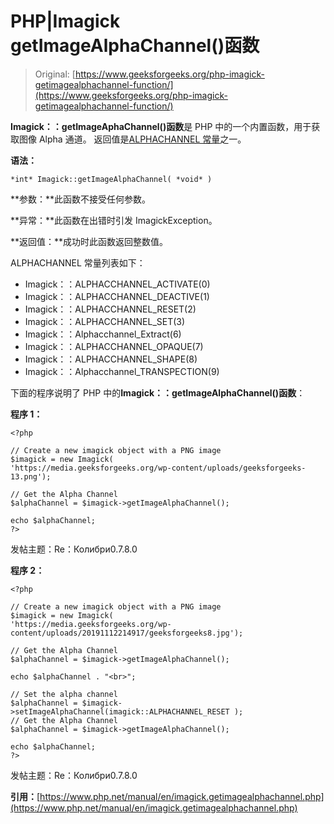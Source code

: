 # PHP|Imagick getImageAlphaChannel()函数

> Original: [https://www.geeksforgeeks.org/php-imagick-getimagealphachannel-function/](https://www.geeksforgeeks.org/php-imagick-getimagealphachannel-function/)

**Imagick：：getImageAphaChannel()函数**是 PHP 中的一个内置函数，用于获取图像 Alpha 通道。 返回值是[ALPHACHANNEL 常量](https://www.php.net/manual/en/imagick.constants.php#imagick.constants.alphachannel)之一。

**语法：**

```
*int* Imagick::getImageAlphaChannel( *void* )
```

**参数：**此函数不接受任何参数。

**异常：**此函数在出错时引发 ImagickException。

**返回值：**成功时此函数返回整数值。

ALPHACHANNEL 常量列表如下：

*   Imagick：：ALPHACCHANNEL_ACTIVATE(0)
*   Imagick：：ALPHACCHANNEL_DEACTIVE(1)
*   Imagick：：ALPHACCHANNEL_RESET(2)
*   Imagick：：ALPHACCHANNEL_SET(3)
*   Imagick：：Alphacchannel_Extract(6)
*   Imagick：：ALPHACCHANNEL_OPAQUE(7)
*   Imagick：：ALPHACCHANNEL_SHAPE(8)
*   Imagick：：Alphacchannel_TRANSPECTION(9)

下面的程序说明了 PHP 中的**Imagick：：getImageAlphaChannel()函数**：

**程序 1：**

```
<?php

// Create a new imagick object with a PNG image
$imagick = new Imagick(
'https://media.geeksforgeeks.org/wp-content/uploads/geeksforgeeks-13.png');

// Get the Alpha Channel
$alphaChannel = $imagick->getImageAlphaChannel();

echo $alphaChannel;
?>
```

发帖主题：Re：Колибри0.7.8.0

**程序 2：**

```
<?php

// Create a new imagick object with a PNG image
$imagick = new Imagick(
'https://media.geeksforgeeks.org/wp-content/uploads/20191112214917/geeksforgeeks8.jpg');

// Get the Alpha Channel
$alphaChannel = $imagick->getImageAlphaChannel();

echo $alphaChannel . "<br>";

// Set the alpha channel
$alphaChannel = $imagick->setImageAlphaChannel(imagick::ALPHACHANNEL_RESET );
// Get the Alpha Channel
$alphaChannel = $imagick->getImageAlphaChannel();

echo $alphaChannel;
?>
```

发帖主题：Re：Колибри0.7.8.0

**引用：**[https://www.php.net/manual/en/imagick.getimagealphachannel.php](https://www.php.net/manual/en/imagick.getimagealphachannel.php)